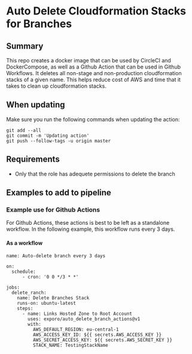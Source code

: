 # Auto Delete Cloudformation Stacks for Branches

## Summary
This repo creates a docker image that can be used by CircleCI and DockerCompose, as well as a Github Action that can be used in Github Workflows. It deletes all non-stage and non-production cloudformation stacks of a given name. This helps reduce cost of AWS and time that it takes to clean up cloudformation stacks.

## When updating
Make sure you run the following commands when updating the action:
```
git add --all
git commit -m 'Updating action'
git push --follow-tags -u origin master
```

## Requirements
 - Only that the role has adequete permissions to delete the branch

## Examples to add to pipeline
### Example use for Github Actions
For Github Actions, these actions is best to be left as a standalone workflow. In the following example, this workflow runs every 3 days.
#### As a workflow
```
name: Auto-delete branch every 3 days

on: 
  schedule:
      - cron: '0 0 */3 * *'

jobs:
  delete_ranch:
    name: Delete Branches Stack
    runs-on: ubuntu-latest
    steps:
      - name: Links Hosted Zone to Root Account
        uses: exporo/auto_delete_branch_actions@v1
        with:
          AWS_DEFAULT_REGION: eu-central-1
          AWS_ACCESS_KEY_ID: ${{ secrets.AWS_ACCESS_KEY }}
          AWS_SECRET_ACCESS_KEY: ${{ secrets.AWS_SECRET_KEY }}
          STACK_NAME: TestingStackName
```